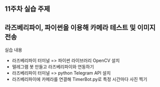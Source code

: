 ## 11주차 실습 주제

라즈베리파이, 파이썬을 이용해 카메라 테스트 및 이미지 전송
---
실습 내용
- 라즈베리파이 터미널 => 파이썬 라이브러리 OpenCV 설치
- 텔레그램 봇 만들고 라즈베리파이와 연동하기
- 라즈베리파이 터미널 => python Telegram API 설치
- 라즈베리파이에 카메라를 연결해 TimerBot.py로 특정 시간마다 사진 찍기
